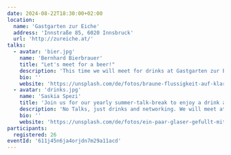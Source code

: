 ```yaml
---
date: 2024-08-22T18:30:00+02:00
location:
  name: 'Gastgarten zur Eiche'
  address: 'Innstraße 85, 6020 Innsbruck'
  url: 'http://zureiche.at/'
talks:
  - avatar: 'bier.jpg'
    name: 'Bernhard Bierbrauer'
    title: "Let's meet for a beer!"
    description: 'This time we will meet for drinks at Gastgarten zur Eiche to network. We reserved tables for for 20 people.'
    bio: ''
    website: 'https://unsplash.com/de/fotos/braune-flussigkeit-auf-klarem-glasbecher-rrvAuudnAfg'
  - avatar: 'drinks.jpg'
    name: 'Saskia Spezi'
    title: 'Join us for our yearly summer-talk-break to enjoy a drink and chat.'
    description: 'No Talks, just drinks and networking. We will meet at Gastgarten zur Eiche at around 18:30. Please register so we can adapt the reservation accordingly.'
    bio: ''
    website: 'https://unsplash.com/de/fotos/ein-paar-glaser-gefullt-mit-flussigkeit-und-trinkhalmen-v_RGL0q1pTg'
participants:
  registered: 26    
eventId: '611j45n6ja4orjdn7m29a11acd'
---
```

